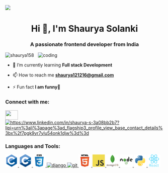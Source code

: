 <img src="https://camo.githubusercontent.com/592bd1b6dea2bfc021dc03cd02dff0b8be86bf37d043d21cb28a461f2f1abeca/68747470733a2f2f7265732e636c6f7564696e6172792e636f6d2f647a78686e333761652f696d6167652f75706c6f61642f76313731353432353237382f75756369657770783734756e6d326670757336362e676966"></img>
<h1 align="center">Hi 👋, I'm Shaurya Solanki</h1>
<h3 align="center">A passionate frontend developer from India</h3>

<img align="right" alt="coding" width="400" src="https://user-images.githubusercontent.com/58518192/87162442-bf3e8180-c2e7-11ea-9f2a-53a50306b7ce.gif">

<p align="left"> <img src="" alt="shaurya158" /> </p>

- 🌱 I’m currently learning **Full stack Development**

- 📫 How to reach me **shaurya121216@gmail.com**

- ⚡ Fun fact **I am funny🤖**

<h3 align="left">Connect with me:</h3>
<p align="left">
<a href="https://twitter.com/shaauuryaaa" target="blank"><img align="center" src="" height="30" width="40" /></a>
<a href="https://linkedin.com/in/https://www.linkedin.com/in/shaurya-s-3a08bb2b7?lipi=urn%3ali%3apage%3ad_flagship3_profile_view_base_contact_details%3bx%2f7pgk9yr7ylu54onk1djw%3d%3d" target="blank"><img align="center" src="https://raw.githubusercontent.com/rahuldkjain/github-profile-readme-generator/master/src/images/icons/Social/linked-in-alt.svg" alt="https://www.linkedin.com/in/shaurya-s-3a08bb2b7?lipi=urn%3ali%3apage%3ad_flagship3_profile_view_base_contact_details%3bx%2f7pgk9yr7ylu54onk1djw%3d%3d" height="30" width="40" /></a>
</p>

<h3 align="left">Languages and Tools:</h3>
<p align="left"> <a href="https://www.cprogramming.com/" target="_blank" rel="noreferrer"> <img src="https://raw.githubusercontent.com/devicons/devicon/master/icons/c/c-original.svg" alt="c" width="40" height="40"/> </a> <a href="https://www.w3schools.com/cpp/" target="_blank" rel="noreferrer"> <img src="https://raw.githubusercontent.com/devicons/devicon/master/icons/cplusplus/cplusplus-original.svg" alt="cplusplus" width="40" height="40"/> </a> <a href="https://www.w3schools.com/css/" target="_blank" rel="noreferrer"> <img src="https://raw.githubusercontent.com/devicons/devicon/master/icons/css3/css3-original-wordmark.svg" alt="css3" width="40" height="40"/> </a> <a href="https://www.djangoproject.com/" target="_blank" rel="noreferrer"> <img src="https://cdn.worldvectorlogo.com/logos/django.svg" alt="django" width="40" height="40"/> </a> <a href="https://git-scm.com/" target="_blank" rel="noreferrer"> <img src="https://www.vectorlogo.zone/logos/git-scm/git-scm-icon.svg" alt="git" width="40" height="40"/> </a> <a href="https://www.w3.org/html/" target="_blank" rel="noreferrer"> <img src="https://raw.githubusercontent.com/devicons/devicon/master/icons/html5/html5-original-wordmark.svg" alt="html5" width="40" height="40"/> </a> <a href="https://developer.mozilla.org/en-US/docs/Web/JavaScript" target="_blank" rel="noreferrer"> <img src="https://raw.githubusercontent.com/devicons/devicon/master/icons/javascript/javascript-original.svg" alt="javascript" width="40" height="40"/> </a> <a href="https://www.mongodb.com/" target="_blank" rel="noreferrer"> <img src="https://raw.githubusercontent.com/devicons/devicon/master/icons/mongodb/mongodb-original-wordmark.svg" alt="mongodb" width="40" height="40"/> </a> <a href="https://nodejs.org" target="_blank" rel="noreferrer"> <img src="https://raw.githubusercontent.com/devicons/devicon/master/icons/nodejs/nodejs-original-wordmark.svg" alt="nodejs" width="40" height="40"/> </a> <a href="https://www.python.org" target="_blank" rel="noreferrer"> <img src="https://raw.githubusercontent.com/devicons/devicon/master/icons/python/python-original.svg" alt="python" width="40" height="40"/> </a> <a href="https://reactjs.org/" target="_blank" rel="noreferrer"> <img src="https://raw.githubusercontent.com/devicons/devicon/master/icons/react/react-original-wordmark.svg" alt="react" width="40" height="40"/> </a> </p>

